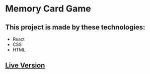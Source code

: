 # Memory Card Game

<h2>This project is made by these technologies:</h2>

<ul>
<li>React</li>
<li>CSS</li>
<li>HTML</li>
</ul>

<h2><a href=https://sajadmhy.github.io/memory-card-game>Live Version</a></h2>
